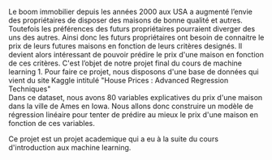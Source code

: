 Le boom immobilier depuis les années 2000 aux USA a augmenté l’envie des propriétaires de disposer des maisons de bonne qualité et autres. Toutefois les préférences des futurs propriétaires pourraient diverger des uns des autres. Ainsi donc les futurs propriétaires ont besoin de connaitre le prix de leurs futures maisons en fonction de leurs critères designés. Il devient alors intéressant de pouvoir prédire le prix d'une maison en fonction de ces critères. C'est l’objet de notre projet final du cours de machine learning 1.
Pour faire ce projet, nous disposons d'une base de données qui vient du site Kaggle intitulé 
"House Prices : Advanced Regression Techniques" <br>
Dans ce dataset, nous avons 80  variables explicatives du prix d'une maison dans la ville de Ames en Iowa. Nous allons donc construire un modèle de régression linéaire pour tenter de prédire au mieux le prix d'une maison en fonction de ces variables.

Ce projet est un projet academique qui a eu à la suite du cours d'introduction aux machine learning.
